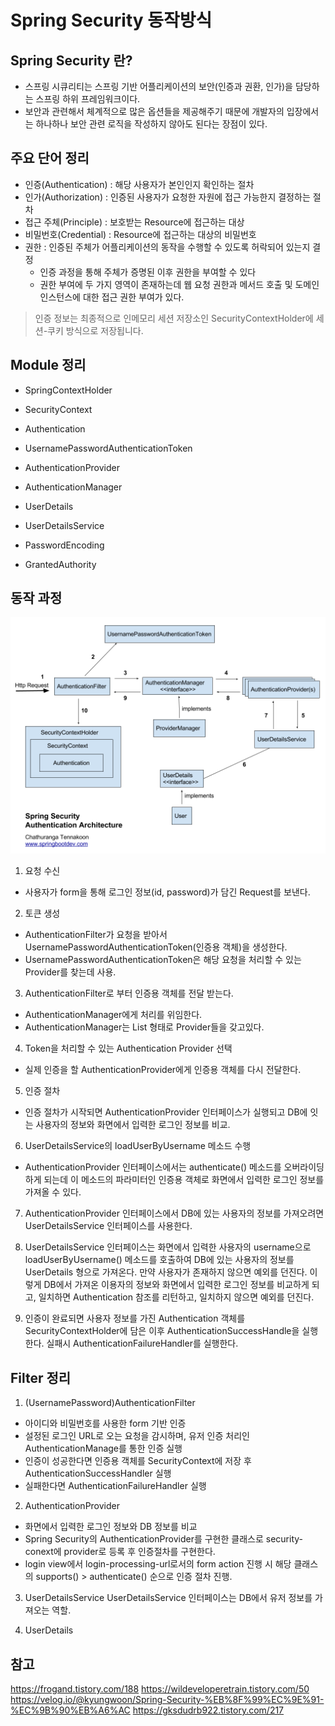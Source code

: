 # Spring Security 동작방식

## Spring Security 란?
- 스프링 시큐리티는 스프링 기반 어플리케이션의 보안(인증과 권환, 인가)을 담당하는 스프링 하위 프레임워크이다.
- 보안과 관련해서 체계적으로 많은 옵션들을 제공해주기 때문에 개발자의 입장에서는 하나하나 보안 관련 로직을 작성하지 않아도 된다는 장점이 있다. 

## 주요 단어 정리
- 인증(Authentication) : 해당 사용자가 본인인지 확인하는 절차
- 인가(Authorization) : 인증된 사용자가 요청한 자원에 접근 가능한지 결정하는 절차
- 접근 주체(Principle) : 보호받는 Resource에 접근하는 대상
- 비밀번호(Credential) : Resource에 접근하는 대상의 비밀번호
- 권한 : 인증된 주체가 어플리케이션의 동작을 수행할 수 있도록 허락되어 있는지 결정
    - 인증 과정을 통해 주체가 증명된 이후 권한을 부여할 수 있다
    - 권한 부여에 두 가지 영역이 존재하는데 웹 요청 권한과 메서드 호출 및 도메인 인스턴스에 대한 접근 권한 부여가 있다.


> 인증 정보는 최종적으로 인메모리 세션 저장소인 SecurityContextHolder에 세션-쿠키 방식으로 저장됩니다.

## Module 정리

- SpringContextHolder
- SecurityContext
- Authentication 
- UsernamePasswordAuthenticationToken
- AuthenticationProvider

- AuthenticationManager
- UserDetails
- UserDetailsService
- PasswordEncoding
- GrantedAuthority


## 동작 과정
![Alt text](image.png)

1. 요청 수신 
- 사용자가 form을 통해 로그인 정보(id, password)가 담긴 Request를 보낸다.

2. 토큰 생성
- AuthenticationFilter가 요청을 받아서 UsernamePasswordAuthenticationToken(인증용 객체)을 생성한다.
- UsernamePasswordAuthenticationToken은 해당 요청을 처리할 수 있는 Provider를 찾는데 사용.

3. AuthenticationFilter로 부터 인증용 객체를 전달 받는다.
- AuthenticationManager에게 처리를 위임한다.
- AuthenticationManager는 List 형태로 Provider들을 갖고있다.

4. Token을 처리할 수 있는 Authentication Provider 선택
- 실제 인증을 할 AuthenticationProvider에게 인증용 객체를 다시 전달한다.

5. 인증 절차
- 인증 절차가 시작되면 AuthenticationProvider 인터페이스가 실행되고 DB에 잇는 사용자의 정보와 화면에서 입력한 로그인 정보를 비교.

6. UserDetailsService의 loadUserByUsername 메소드 수행
- AuthenticationProvider 인터페이스에서는 authenticate() 메소드를 오버라이딩 하게 되는데 이 메소드의 파라미터인 인증용 객체로 화면에서 입력한 로그인 정보를 가져올 수 있다.

7. AuthenticationProvider 인터페이스에서 DB에 있는 사용자의 정보를 가져오려면 UserDetailsService 인터페이스를 사용한다.

8. UserDetailsService 인터페이스는 화면에서 입력한 사용자의 username으로 loadUserByUsername() 메소드를 호출하여 DB에 있는 사용자의 정보를 UserDetails 형으로 가져온다. 만약 사용자가 존재하지 않으면 예외를 던진다. 이렇게 DB에서 가져온 이용자의 정보와 화면에서 입력한 로그인 정보를 비교하게 되고, 일치하면 Authentication 참조를 리턴하고, 일치하지 않으면 예외를 던진다.

9. 인증이 완료되면 사용자 정보를 가진 Authentication 객체를 SecurityContextHolder에 담은 이후 AuthenticationSuccessHandle을 실행한다. 
실패시 AuthenticationFailureHandler를 실행한다.

## Filter 정리
1. (UsernamePassword)AuthenticationFilter
- 아이디와 비밀번호를 사용한 form 기반 인증
- 설정된 로그인 URL로 오는 요청을 감시하며, 유저 인증 처리인 AuthenticationManage를 통한 인증 실행
- 인증이 성공한다면 인증용 객체를 SecurityContext에 저장 후 AuthenticationSuccessHandler 실행
- 실패한다면 AuthenticationFailureHandler 실행

2. AuthenticationProvider
- 화면에서 입력한 로그인 정보와 DB 정보를 비교
- Spring Security의 AuthenticationProvider를 구현한 클래스로 security-conext에 provider로 등록 후 인증절차를 구현한다.
- login view에서 login-processing-url로서의 form action 진행 시 해당 클래스의 supports() > authenticate() 순으로 인증 절차 진행.

3. UserDetailsService
UserDetailsService 인터페이스는 DB에서 유저 정보를 가져오는 역할.

4. UserDetails


## 참고
https://frogand.tistory.com/188
https://wildeveloperetrain.tistory.com/50
https://velog.io/@kyungwoon/Spring-Security-%EB%8F%99%EC%9E%91-%EC%9B%90%EB%A6%AC
https://gksdudrb922.tistory.com/217